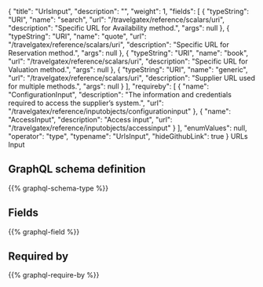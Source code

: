 {
  "title": "UrlsInput",
  "description": "",
  "weight": 1,
  "fields": [
    {
      "typeString": "URI",
      "name": "search",
      "url": "/travelgatex/reference/scalars/uri",
      "description": "Specific URL for Availability method.",
      "args": null
    },
    {
      "typeString": "URI",
      "name": "quote",
      "url": "/travelgatex/reference/scalars/uri",
      "description": "Specific URL for Reservation method.",
      "args": null
    },
    {
      "typeString": "URI",
      "name": "book",
      "url": "/travelgatex/reference/scalars/uri",
      "description": "Specific URL for Valuation method.",
      "args": null
    },
    {
      "typeString": "URI",
      "name": "generic",
      "url": "/travelgatex/reference/scalars/uri",
      "description": "Supplier URL used for multiple methods.",
      "args": null
    }
  ],
  "requireby": [
    {
      "name": "ConfigurationInput",
      "description": "The information and credentials required to access the supplier’s system.",
      "url": "/travelgatex/reference/inputobjects/configurationinput"
    },
    {
      "name": "AccessInput",
      "description": "Access input",
      "url": "/travelgatex/reference/inputobjects/accessinput"
    }
  ],
  "enumValues": null,
  "operator": "type",
  "typename": "UrlsInput",
  "hideGithubLink": true
}
URLs Input
## GraphQL schema definition

{{% graphql-schema-type %}}

## Fields

{{% graphql-field %}}

## Required by

{{% graphql-require-by %}}
